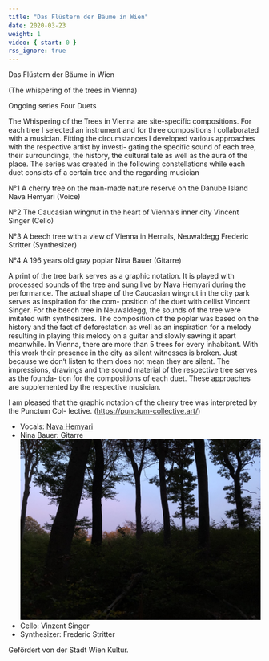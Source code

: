 ```yaml
---
title: "Das Flüstern der Bäume in Wien"
date: 2020-03-23
weight: 1
video: { start: 0 }
rss_ignore: true
---
```

Das Flüstern der Bäume in Wien

(The whispering of the trees in Vienna)

Ongoing series
Four Duets

The Whispering of the Trees in Vienna are site-specific compositions. For each tree I selected
an instrument and for three compositions I collaborated with a musician.
Fitting the circumstances I developed various approaches with the respective artist by investi-
gating the specific sound of each tree, their surroundings, the history, the cultural tale as well as the aura of the place.
The series was created in the following constellations while each duet consists of a certain tree
and the regarding musician

N°1 A cherry tree on the man-made nature reserve on the Danube Island
Nava Hemyari (Voice)

N°2 The Caucasian wingnut in the heart of Vienna‘s inner city
Vincent Singer (Cello)

N°3 A beech tree with a view of Vienna in Hernals, Neuwaldegg
Frederic Stritter (Synthesizer)

N°4 A 196 years old gray poplar
Nina Bauer (Gitarre)

A print of the tree bark serves as a graphic notation. It is played with processed sounds of the
tree and sung live by Nava Hemyari during the performance.
The actual shape of the Caucasian wingnut in the city park serves as inspiration for the com-
position of the duet with cellist Vincent Singer.
For the beech tree in Neuwaldegg, the sounds of the tree were imitated with synthesizers.
The composition of the poplar was based on the history and the fact of deforestation as well
as an inspiration for a melody resulting in playing this melody on a guitar and slowly sawing it
apart meanwhile.
In Vienna, there are more than 5 trees for every inhabitant. With this work their
presence in the city as silent witnesses is broken. Just because we don‘t listen to them
does not mean they are silent.
The impressions, drawings and the sound material of the respective tree serves as the founda-
tion for the compositions of each duet. These approaches are supplemented by the respective
musician.

I am pleased that the graphic notation of the cherry tree was interpreted by the Punctum Col-
lective. (https://punctum-collective.art/)


- Vocals: [Nava Hemyari](https://www.navahemyari.com/)
- Nina Bauer: Gitarre
![](das_fluestern_der_baeume-1.jpg)
- Cello: Vinzent Singer
- Synthesizer: Frederic Stritter

Gefördert von der Stadt Wien Kultur.